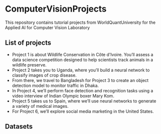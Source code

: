 # ComputerVisionProjects
This repository contains tutorial projects from WorldQuantUniversity for the Applied AI for Computer Vision Laboratory

## List of projects
- Project 1 is about Wildlife Conservation in Côte d'Ivoire. You’ll assess a data science competition designed to help scientists track animals in a wildlife preserve.
- Project 2 takes you to Uganda, where you’ll build a neural network to classify images of crop disease.
- From there, we travel to Bangladesh for Project 3 to create an object detection model to monitor traffic in Dhaka.
- In Project 4, we’ll perform face detection and recognition tasks using a video interview of Indian Olympic boxer Mary Kom.
- Project 5 takes us to Spain, where we’ll use neural networks to generate a variety of medical images.
- For Project 6, we’ll explore social media marketing in the United States.

## Datasets
